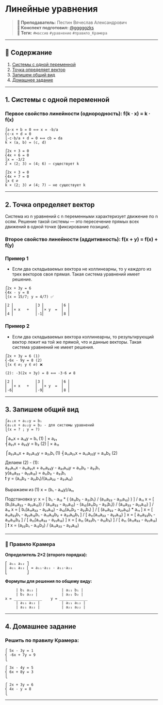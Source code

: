 # Линейные уравнения

> **🐙 Преподаватель:** Пестин Вячеслав Александрович<br>
> **🦁 Конспект подготовил:** [@gggggzks](https://t.me/gggggzks)<br>
> **🌴 Теги:** `#массив` `#уравнение` `#правило_Крамера`<br>

---
## 📑 Содержание
1. [Системы с одной переменной](#1-системы-с-одной-переменной)
2. [Точка определяет вектор](#2-точка-определяет-вектор)
3. [Запишем общий вид](#3-запишем-общий-вид)
4. [Домашнее задание](#4-домашнее-задание)

---

## 1. Системы с одной переменной

### Первое свойство линейности (однородность): f(k · x) = k · f(x)

```
⎧a·x + b = 0 ⟺ x = -b/a  
⎨c·x + d = 0
⎩-c·b/a + d = 0 ⟺ cb = da
k × (a, b) = (c, d)
```

```
⎧2x + 3 = 0
⎨4x + 6 = 0
⎩x = -3/2
2 × (2; 3) = (4; 6) — существует k
```
 
```
⎧2x + 3 = 0
⎨4x + 7 = 0
⎩x ∈ ∅
k × (2; 3) ≠ (4; 7) — не существует k
```

---

## 2. Точка определяет вектор

Система из n уравнений с n переменными характеризует движение по n осям. Решение такой системы — это пересечение прямых всех движений в одной точке (фиксирование позиции).


### Второе свойство линейности (аддитивность): f(x + y) = f(x) + f(y)

### Пример 1

- Если два складываемых вектора не коллинеарны, то у каждого из трех векторов своя прямая. Такая система уравнений имеет решение.

```
⎧2x + 3y = 6
⎨4x - y = 8
⎩(x = 15/7; y = 4/7) ✅
```

```
⎢2 ⎢          ⎢3 ⎢        ⎢6 ⎢
⎢  ⎢× x   +   ⎢  ⎢× y  =  ⎢  ⎢
⎢4 ⎢          ⎢-1⎢        ⎢8 ⎢
```

### Пример 2

- Если два складываемых вектора коллинеарны, то результирующий вектор лежит на той же прямой, что и данные векторы. Такая система уравнений не имеет решения.

```
⎧2x + 3y = 6 (1)
⎨-6x - 9y = 8 (2)
⎩(x ∈ ∅; y ∈ ∅) ❌

(2): -3(2x + 3y) = 8 ⟺ -3·6 ≠ 8
```

```
⎢2 ⎢          ⎢3 ⎢        ⎢6 ⎢
⎢  ⎢× x   +   ⎢  ⎢× y  =  ⎢  ⎢
⎢-6⎢          ⎢-9⎢        ⎢8 ⎢
```

---

## 3. Запишем общий вид
```
⎧a₁₁x + a₁₂y = b₁  
⎨a₂₁x + a₂₂y = b₂ - для системы уравнений
⎩(x = ? ; y = ?)
```


⎧a₁₁x + a₁₂y = b₁ (1) | × a₂₁  
⎨a₂₁x + a₂₂y = b₂ (2) | × a₁₁

⎧a₂₁a₁₁x + a₂₁a₁₂y = a₂₁b₁ (1)
⎨a₁₁a₂₁x + a₁₁a₂₂y = a₁₁b₂ (2)

Делаем (2) - (1):  
a₂₁a₁₁x - a₁₁a₂₁x + a₁₁a₂₂y - a₂₁a₁₂y = a₁₁b₂ - a₂₁b₁  
y(a₁₁a₂₂ - a₂₁a₁₂) = a₁₁b₂ - a₂₁b₁  
❗ y = (a₁₁b₂ - a₂₁b₁)/(a₁₁a₂₂ - a₂₁a₁₂)
 
Выражаем из (1) x = (b₁ - a₁₂y)/a₁₁

Подстановка y:
x = [ b₁ - a₁₂ * ( (a₁₁b₂ - a₂₁b₁) / (a₁₁a₂₂ - a₂₁a₁₂) ) ] / a₁₁
x = [ (b₁(a₁₁a₂₂ - a₂₁a₁₂)) / (a₁₁a₂₂ - a₂₁a₁₂) - (a₁₂(a₁₁b₂ - a₂₁b₁)) / (a₁₁a₂₂ - a₂₁a₁₂) ] / a₁₁
x = [ b₁(a₁₁a₂₂ - a₂₁a₁₂) - a₁₂(a₁₁b₂ - a₂₁b₁) ] / [ (a₁₁a₂₂ - a₂₁a₁₂) * a₁₁ ]
x = [ a₁₁a₂₂b₁ - a₂₁a₁₂b₁ - a₁₁a₁₂b₂ + a₂₁a₁₂b₁ ] / [ a₁₁(a₁₁a₂₂ - a₂₁a₁₂) ]
x = [ a₁₁a₂₂b₁ - a₁₁a₁₂b₂ ] / [ a₁₁(a₁₁a₂₂ - a₂₁a₁₂) ]
x = [ a₁₁ (a₂₂b₁ - a₁₂b₂) ] / [ a₁₁ (a₁₁a₂₂ - a₂₁a₁₂) ]
❗ x = (a₂₂b₁ - a₁₂b₂) / (a₁₁a₂₂ - a₂₁a₁₂)


---

### 🧮 Правило Крамера

**Определитель 2×2 (второго порядка):**
```
⎡ a₁₁ a₁₂ ⎤
⎢ a₂₁ a₂₂ ⎢ = a₁₁·a₂₂ - a₁₂·a₂₁
⎣         ⎦
```

**Формулы для решения по общему виду:**

```
     | b₁ a₁₂ |           | a₁₁ b₁ |
     | b₂ a₂₂ |           | a₂₁ b₂ |
x = _____________    y = _____________
     | a₁₁ a₁₂ |          | a₁₁ a₁₂ |
     | a₂₁ a₂₂ |          | a₂₁ a₂₂ |
```

---

## 4. Домашнее задание

### Решить по правилу Крамера:
```
⎧ 5x - 3y = 1
⎨ -6x + 7y = 9
⎩
```

```
⎧ 3x - 4y = 5
⎨ 6x + 8y = 3
⎩
```

```
⎧ 2x + 3y = 6
⎨ 4x - y = 8
⎩
```

---
